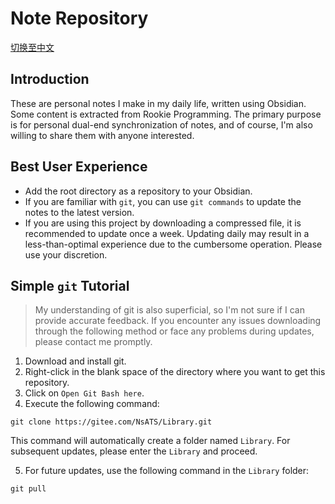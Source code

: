 # Note Repository

[切换至中文](/readme)
## Introduction

These are personal notes I make in my daily life, written using Obsidian. Some content is extracted from Rookie Programming. The primary purpose is for personal dual-end synchronization of notes, and of course, I'm also willing to share them with anyone interested.

## Best User Experience

- Add the root directory as a repository to your Obsidian.
- If you are familiar with `git`, you can use `git commands` to update the notes to the latest version.
- If you are using this project by downloading a compressed file, it is recommended to update once a week. Updating daily may result in a less-than-optimal experience due to the cumbersome operation. Please use your discretion.

## Simple `git` Tutorial

> My understanding of git is also superficial, so I'm not sure if I can provide accurate feedback.
> If you encounter any issues downloading through the following method or face any problems during updates, please contact me promptly.

1. Download and install git.
2. Right-click in the blank space of the directory where you want to get this repository.
3. Click on `Open Git Bash here`.
4. Execute the following command:

```shell
git clone https://gitee.com/NsATS/Library.git
```

This command will automatically create a folder named `Library`. For subsequent updates, please enter the `Library` and proceed.

5. For future updates, use the following command in the `Library` folder:

```shell
git pull
```